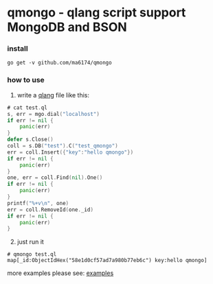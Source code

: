# qmongo - qlang script support MongoDB and BSON

### install

```
go get -v github.com/ma6174/qmongo
```

### how to use

1. write a [qlang](https://github.com/qiniu/qlang) file like this:

```go
# cat test.ql
s, err = mgo.dial("localhost")
if err != nil {
	panic(err)
}
defer s.Close()
coll = s.DB("test").C("test_qmongo")
err = coll.Insert({"key":"hello qmongo"})
if err != nil {
	panic(err)
}
one, err = coll.Find(nil).One()
if err != nil {
	panic(err)
}
printf("%+v\n", one)
err = coll.RemoveId(one._id)
if err != nil {
	panic(err)
}
```

2. just run it

```
# qmongo test.ql
map[_id:ObjectIdHex("58e1d0cf57ad7a980b77eb6c") key:hello qmongo]
```

more examples please see: [examples](examples)
